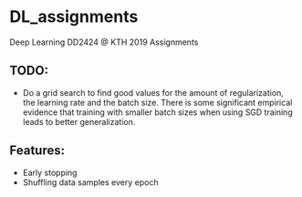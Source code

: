 # DL_assignments
Deep Learning DD2424 @ KTH 2019 Assignments

## TODO:

- Do a grid search to find good values for the amount of regularization, the
learning rate and the batch size. There is some significant empirical evidence
that training with smaller batch sizes when using SGD training leads to better
generalization.


## Features:

- Early stopping
- Shuffling data samples every epoch
